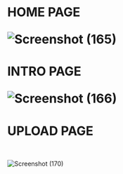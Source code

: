 <h1>HOME PAGE </h><br>

![Screenshot (165)](https://user-images.githubusercontent.com/102343983/202868719-17d8037a-34b6-4384-ae38-0b1181d8d8ca.png)


<h1>INTRO PAGE</h><br>

![Screenshot (166)](https://user-images.githubusercontent.com/102343983/202868722-2207d852-5a85-47f8-a367-6d6d75c74939.png)


<h1>UPLOAD PAGE</h1><br>

![Screenshot (170)](https://user-images.githubusercontent.com/102343983/202869011-e9c10b81-70d4-4dc8-882f-c60db2f1ddc2.png)


